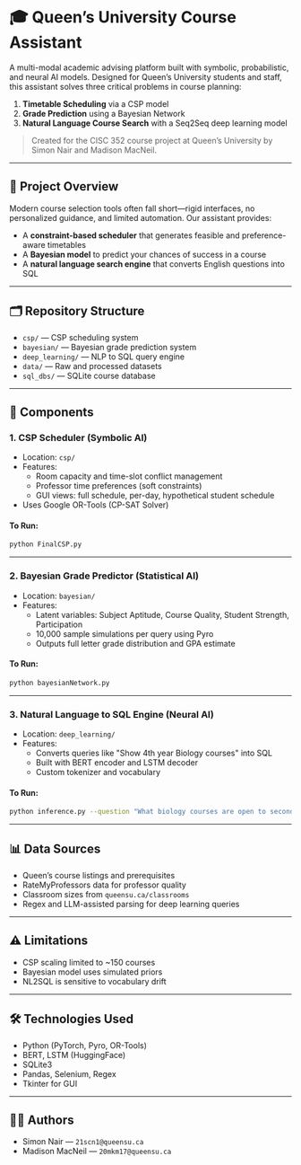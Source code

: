 # 🎓 Queen’s University Course Assistant

A multi-modal academic advising platform built with symbolic, probabilistic, and neural AI models. Designed for Queen’s University students and staff, this assistant solves three critical problems in course planning:

1. **Timetable Scheduling** via a CSP model
2. **Grade Prediction** using a Bayesian Network
3. **Natural Language Course Search** with a Seq2Seq deep learning model

> Created for the CISC 352 course project at Queen’s University by Simon Nair and Madison MacNeil.

---

## 🧠 Project Overview

Modern course selection tools often fall short—rigid interfaces, no personalized guidance, and limited automation. Our assistant provides:

- A **constraint-based scheduler** that generates feasible and preference-aware timetables
- A **Bayesian model** to predict your chances of success in a course
- A **natural language search engine** that converts English questions into SQL

---

## 🗂️ Repository Structure

- `csp/` — CSP scheduling system
- `bayesian/` — Bayesian grade prediction system
- `deep_learning/` — NLP to SQL query engine
- `data/` — Raw and processed datasets
- `sql_dbs/` — SQLite course database

---

## 🧩 Components

### 1. CSP Scheduler (Symbolic AI)

- Location: `csp/`
- Features:
  - Room capacity and time-slot conflict management
  - Professor time preferences (soft constraints)
  - GUI views: full schedule, per-day, hypothetical student schedule
- Uses Google OR-Tools (CP-SAT Solver)

#### To Run:

```bash
python FinalCSP.py
```

---

### 2. Bayesian Grade Predictor (Statistical AI)

- Location: `bayesian/`
- Features:
  - Latent variables: Subject Aptitude, Course Quality, Student Strength, Participation
  - 10,000 sample simulations per query using Pyro
  - Outputs full letter grade distribution and GPA estimate

#### To Run:

```bash
python bayesianNetwork.py
```

---

### 3. Natural Language to SQL Engine (Neural AI)

- Location: `deep_learning/`
- Features:
  - Converts queries like "Show 4th year Biology courses" into SQL
  - Built with BERT encoder and LSTM decoder
  - Custom tokenizer and vocabulary

#### To Run:

```bash
python inference.py --question "What biology courses are open to second-year students?"
```

---

## 📊 Data Sources

- Queen’s course listings and prerequisites
- RateMyProfessors data for professor quality
- Classroom sizes from `queensu.ca/classrooms`
- Regex and LLM-assisted parsing for deep learning queries

---

## ⚠️ Limitations

- CSP scaling limited to ~150 courses
- Bayesian model uses simulated priors
- NL2SQL is sensitive to vocabulary drift

---

## 🛠️ Technologies Used

- Python (PyTorch, Pyro, OR-Tools)
- BERT, LSTM (HuggingFace)
- SQLite3
- Pandas, Selenium, Regex
- Tkinter for GUI

---

## 👨‍💻 Authors

- Simon Nair — `21scn1@queensu.ca`
- Madison MacNeil — `20mkm17@queensu.ca`
